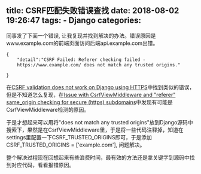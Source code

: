 title: CSRF匹配失败错误查找
date: 2018-08-02 19:26:47
tags:
    - Django
categories:
---
同事发了下面一个错误, 让我复现并找到解决的办法。错误原因是www.example.com的前端页面访问后端api.example.com出错。

```
{
    "detail":"CSRF Failed: Referer checking failed - 
    https://www.example.com/ does not match any trusted origins."
    
}
```

在[CSRF validation does not work on Django using HTTPS](https://stackoverflow.com/questions/38841109/csrf-validation-does-not-work-on-django-using-https/38842030)中找到类似的错误，但是不知道怎么复现，在[Issue with CsrfViewMiddleware and "referer" same_origin checking for secure (https) subdomains](https://github.com/encode/django-rest-framework/issues/2982)中发现有可能是CsrfViewMiddleware检测的原因。

于是才想起来可以用将"does not match any trusted origins"放到Django源码中搜索下，果然是在CsrfViewMiddleware里，于是将一些代码注释掉，知道在settings里配置一下CSRF_TRUSTED_ORIGINS即可，于是添加CSRF_TRUSTED_ORIGINS = ['example.com'], 问题解决。

整个解决过程现在回想起来有些浪费时间，最有效的方法还是拿关键字到源码中找到对应代码，看看报错原因。

